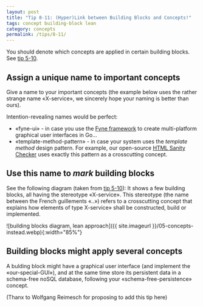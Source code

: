 ```yaml
---
layout: post
title: "Tip 8-11: (Hyper)Link between Building Blocks and Concepts!"
tags: concept building-block lean
category: concepts
permalink: /tips/8-11/
---
```


You should denote which concepts are applied in certain building blocks.
See [tip 5-10](/tips/5-10).


## Assign a unique name to important concepts
Give a name to your important concepts (the example below uses the rather strange name «X-service»,
we sincerely hope your naming is better than ours).

Intention-revealing names would be perfect:

* «fyne-ui» - in case you use the <a target="_blank" rel="noopener noreferrer nofollow" href="https://fyne.io">Fyne framework</a> to create multi-platform graphical user interfaces in Go... 
* «template-method-pattern» - in case your system uses the _template method_ design pattern. For example, our open-source <a target="_blank" rel="noopener noreferrer nofollow" href="https://aim42.github.io/htmlSanityCheck/arc42/About-This-Docu.html">HTML Sanity Checker</a> uses exactly this pattern as a crosscutting concept. 




## Use this name to _mark_ building blocks

See the following diagram (taken from [tip 5-10](/tips/5-10)): 
It shows a few building blocks, all having the stereotype «X-service». 
This stereotype (the name between the French guillements «..») refers to a crosscutting
concept that explains how elements of type X-service» shall be constructed,
build or implemented.

![building blocks diagram, lean approach]({{ site.imageurl }}/05-concepts-instead.webp){:width="85%"}

## Building blocks might apply several concepts

A bulding block might have a graphical user interface (and implement the «our-special-GUI»),
and at the same time store its persistent data in a schema-free noSQL database,
following your «schema-free-persistence» concept.


(Thanx to Wolfgang Reimesch for proposing to add this tip here)
